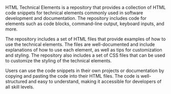 HTML Technical Elements is a repository that provides a collection of HTML code snippets for technical elements commonly used in software development and documentation. The repository includes code for elements such as code blocks, command-line output, keyboard inputs, and more.

The repository includes a set of HTML files that provide examples of how to use the technical elements. The files are well-documented and include explanations of how to use each element, as well as tips for customization and styling. The repository also includes a set of CSS files that can be used to customize the styling of the technical elements.

Users can use the code snippets in their own projects or documentation by copying and pasting the code into their HTML files. The code is well-structured and easy to understand, making it accessible for developers of all skill levels.

